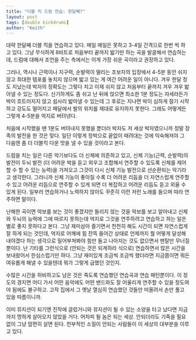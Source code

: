 ```yaml
---
title: "더블 킥 드럼 연습: 한달째?"
layout: post
tags: [double kickdrums]
author: "Keith"
---
```


대략 한달째 더블 킥을 연습하고 있다. 매일 매일은 못하고 3-4일 간격으로 한번 씩 하고 있다. 
그냥 무식하게 8비트로 처음부터 끝까지 밟기만 하는 곡을 발굴해서 연습하는데, 드럼에 대해서 조언을 주는 측에서는 이게 가장 쉬운 곡이라고 권장하고 있다.

그러나, 역시나 근력이나 지구력, 순발력이 딸리는 초보자의 입장에서 4-5분 동안 쉬지 않고 최대한 템포를 놓치지 않으며 밟고 있는 게 여간 어려운 일이 아니다. 겨우 한달 정도 지났는데 박자의 정확도는 그렇다 치고 이제 쉬지 않고 처음부터 끝까지 겨우 겨우 밟아낼 수 있는 정도다. 신기하게도 좀 쉬고 난 뒤에 앉으면 최소한 1분 정도는 자세라든가 박이 흐트러지지 않고 쉽사리 밟아낼 수 있는데 그 후로는 지나면 박이 심하게 절기 시작하고 강도도 떨어지고 패달에서 발의 위치를 제대로 유지하지 못한다. 그래도 어떻게든 그렇게 4-5분을 억지로 버텨낸다. 

처음에 시작했을 땐 1분도 버텨내지 못했을 뿐더러 박자도 저 세상 박자였으니까 정말 장족의 발전을 한 것은 맞다. 일단 이렇게 정박으로 끝없이 때려대는 것에 익숙해져야 그 다음엔 좀 더 더블킥 다운 맛을 낼 수 있을 것이라고 본다. 

드럼을 치는 일은 다른 악기보다도 더 신체에 의존하고 있고, 신체 기능(근력, 순발력)의 발전이 두뇌 발전 (더 어려운 박을 듣고 외우고 조합해서 연주할 수 있도록 신체를 제어할 수 할 수 있는 능력)을 가져오고 그것이 다시 신체 기능 발전으로 선순환되는 악기라고 생각한다. 그러니까 신체 기능이 좋아질 수록 더 어려운 리듬을 더 자연스럽게 연주할 수 있고 어려운 리듬으로 연주할 수 있게 되면 더 복잡하고 어려운 리듬도 듣고 외울 수 있게 된다. 일부러 연습하거나 노력하지 않아도 꾸준히 이런 저런 노래를 들으며 따라 연주하면 말이다. 

난해한 곡이면 악보를 보는 것이 좋겠지만 들리지 않는 것을 악보를 보고 알아내고 신체와 두뇌의 능력에 그에 따르지 못하는데 억지로 그것을 연주하려고 연습하고 하는 일은 별로 좋지 못하다고 본다. 그냥 재미삼아 즐기면서 천천히 해도 시간이 되면 자연스럽게 잘 하게 되는 것인데, 억지로 어깨에 힘 잔뜩 들어간 상태로 언제까지 뭘 어떻게 달성해 내야겠다 하는 생각으로 밀어부쳐봐야 힘만 들고 나아지는 것도 없으면서 멘탈만 무너질 뿐이다. 난 기타를 그런식으로 (안되는 것은 되게하라 식으로) 연습하면서 많은 시간을 보내왔어서 한심스럽기만 하다. 그냥 재미있게 조금씩 조금씩 했더라면 지금쯤이면 뭐든 여유롭게 해낼 수 있을텐데 뭐가 그렇게 급했던 것인지. 

수많은 시간을 허비하고도 남은 것은 죽도록 연습했던 연습곡과 연습 패턴뿐이다. 이 정도의 경지면 어디 가서 어떤 음악에도 어떤 밴드와도 잘 어울리게 연주할 수 있을 정도여야 됨에도 불구하고. 고작 집에서 그 옛날 열심히 연습했던 것들만 떠올려서 손만 풀고 있을 따름이니까. 

이미 뮤지션이 되기엔 진작에 글렀거니와 뮤지션이 될 수 있는 소양을 타고 났다면 지금까지 멍하게 살아오지 않았을 거다. 어차피 될 놈은 되는 세상. 안되더라도 기죽을 필요없이 그냥 맘편히 살면 된다. 천부적인 소질이 안되는 사람들이 이 세상의 대부분을 이루고 있다. 